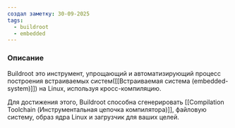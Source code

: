 ```yaml
---
создал заметку: 30-09-2025
tags:
  - buildroot
  - embedded
---
```

### Описание
Buildroot это инструмент, упрощающий и автоматизирующий процесс построения встраиваемых систем([[Встраиваемая система (embedded-system)]]) на Linux, используя кросс-компиляцию.

Для достижения этого, Buildroot способна сгенерировать [[Сompilation Toolchain (Инструментальная цепочка компилятора)]],  файловую систему, образ ядра Linux и загрузчик для ваших целей.

